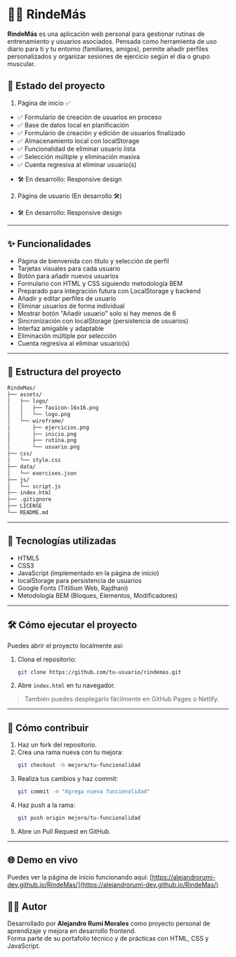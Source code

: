 # 🏋️‍♂️ RindeMás

**RindeMás** es una aplicación web personal para gestionar rutinas de entrenamiento y usuarios asociados. Pensada como herramienta de uso diario para ti y tu entorno (familiares, amigos), permite añadir perfiles personalizados y organizar sesiones de ejercicio según el día o grupo muscular.

## 🚀 Estado del proyecto

1. Página de inicio ✅

- ✅ Formulario de creación de usuarios en proceso
- ✅ Base de datos local en planificación
- ✅ Formulario de creación y edición de usuarios finalizado
- ✅ Almacenamiento local con localStorage
- ✅ Funcionalidad de eliminar usuario lista
- ✅ Selección múltiple y eliminación masiva
- ✅ Cuenta regresiva al eliminar usuario(s)
+ 🛠️ En desarrollo: Responsive design

2. Página de usuario (En desarrollo 🛠️)

+ 🛠️ En desarrollo: Responsive design

---

## ✨ Funcionalidades

- Página de bienvenida con título y selección de perfil
- Tarjetas visuales para cada usuario
- Botón para añadir nuevos usuarios
- Formulario con HTML y CSS siguiendo metodología BEM
- Preparado para integración futura con LocalStorage y backend
- Añadir y editar perfiles de usuario
- Eliminar usuarios de forma individual
- Mostrar botón "Añadir usuario" solo si hay menos de 6
- Sincronización con localStorage (persistencia de usuarios)
- Interfaz amigable y adaptable
- Eliminación múltiple por selección
- Cuenta regresiva al eliminar usuario(s)

---

## 📂 Estructura del proyecto

```bash
RindeMas/
├── assets/
│   ├── logo/
│   │   ├── favicon-16x16.png
│   │   └── logo.png
│   └── wireframe/
│       ├── ejercicios.png
│       ├── inicio.png
│       ├── rutina.png
│       └── usuario.png
├── css/
│   └── style.css
├── data/
│   └── exercises.json
├── js/
│   └── script.js
├── index.html
├── .gitignore
├── LICENSE
└── README.md
```

---

## 🧩 Tecnologías utilizadas

- HTML5
- CSS3
- JavaScript (implementado en la página de inicio)
- localStorage para persistencia de usuarios
- Google Fonts (Titillium Web, Rajdhani)
- Metodología BEM (Bloques, Elementos, Modificadores)

---

## 🛠️ Cómo ejecutar el proyecto

Puedes abrir el proyecto localmente así:

1. Clona el repositorio:
   ```bash
   git clone https://github.com/tu-usuario/rindemas.git
   ```
2. Abre `index.html` en tu navegador.

> También puedes desplegarlo fácilmente en GitHub Pages o Netlify.

---

## 🤝 Cómo contribuir

1. Haz un fork del repositorio.
2. Crea una rama nueva con tu mejora:
   ```bash
   git checkout -b mejora/tu-funcionalidad
   ```
3. Realiza tus cambios y haz commit:
   ```bash
   git commit -m "Agrega nueva funcionalidad"
   ```
4. Haz push a la rama:
   ```bash
   git push origin mejora/tu-funcionalidad
   ```
5. Abre un Pull Request en GitHub.

---

## 🌐 Demo en vivo

Puedes ver la página de inicio funcionando aquí:
[https://alejandrorumi-dev.github.io/RindeMas/](https://alejandrorumi-dev.github.io/RindeMas/)

## 👨‍💻 Autor

Desarrollado por **Alejandro Rumí Morales** como proyecto personal de aprendizaje y mejora en desarrollo frontend.  
Forma parte de su portafolio técnico y de prácticas con HTML, CSS y JavaScript.